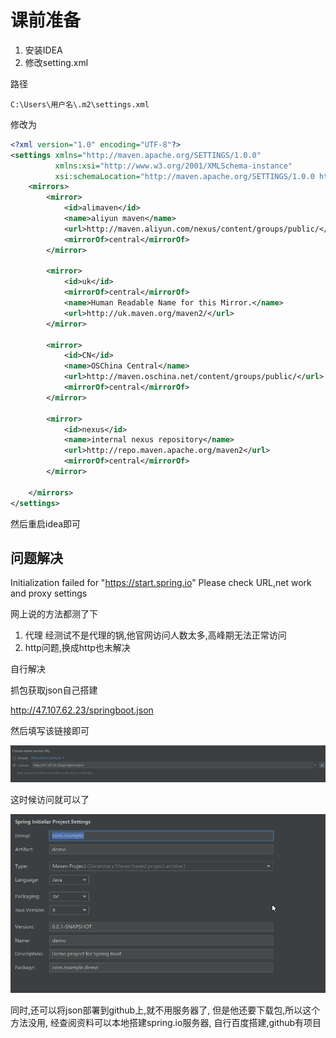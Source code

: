 # 课前准备

1. 安装IDEA
2. 修改setting.xml

路径

```
C:\Users\用户名\.m2\settings.xml
```

修改为

```xml
<?xml version="1.0" encoding="UTF-8"?>
<settings xmlns="http://maven.apache.org/SETTINGS/1.0.0"
          xmlns:xsi="http://www.w3.org/2001/XMLSchema-instance"
          xsi:schemaLocation="http://maven.apache.org/SETTINGS/1.0.0 http://maven.apache.org/xsd/settings-1.0.0.xsd">
    <mirrors>
        <mirror>
            <id>alimaven</id>
            <name>aliyun maven</name>
            <url>http://maven.aliyun.com/nexus/content/groups/public/</url>
            <mirrorOf>central</mirrorOf>
        </mirror>

        <mirror>
            <id>uk</id>
            <mirrorOf>central</mirrorOf>
            <name>Human Readable Name for this Mirror.</name>
            <url>http://uk.maven.org/maven2/</url>
        </mirror>

        <mirror>
            <id>CN</id>
            <name>OSChina Central</name>
            <url>http://maven.oschina.net/content/groups/public/</url>
            <mirrorOf>central</mirrorOf>
        </mirror>

        <mirror>
            <id>nexus</id>
            <name>internal nexus repository</name>
            <url>http://repo.maven.apache.org/maven2</url>
            <mirrorOf>central</mirrorOf>
        </mirror>

    </mirrors>
</settings>
```



然后重启idea即可









## 问题解决



Initialization failed for "https://start.spring.io" Please check URL,net work and proxy settings

网上说的方法都测了下

1. 代理 经测试不是代理的锅,他官网访问人数太多,高峰期无法正常访问
2. http问题,换成http也未解决

自行解决



抓包获取json自己搭建

http://47.107.62.23/springboot.json

然后填写该链接即可

![image-20200602102908959](imgs/image-20200602102908959.png)

这时候访问就可以了

![image-20200602103023243](imgs/image-20200602103023243.png)

同时,还可以将json部署到github上,就不用服务器了, 但是他还要下载包,所以这个方法没用, 经查阅资料可以本地搭建spring.io服务器, 自行百度搭建,github有项目

